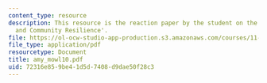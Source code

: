 ```yaml
---
content_type: resource
description: This resource is the reaction paper by the student on the topic 'Governance
  and Community Resilience'.
file: https://ol-ocw-studio-app-production.s3.amazonaws.com/courses/11-941-disaster-vulnerability-and-resilience-spring-2005/72316e859be41d5d7408d9dae50f28c3_amy_mowl10.pdf
file_type: application/pdf
resourcetype: Document
title: amy_mowl10.pdf
uid: 72316e85-9be4-1d5d-7408-d9dae50f28c3
---
```

